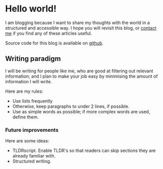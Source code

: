 # Hello world! 
I am blogging because I want to share my thoughts with the world in a structured and accessible way. 
I hope you will revisit this blog, or [contact me](mailto:steeven.liu2@gmail.com) if you find any of these articles useful.

Source code for this blog is available on [github](https://github.com/acenturyandabit/blog).
## Writing paradigm
I will be writing for people like me, who are good at filtering out relevant information; and I plan to make your job easy by minimising the amount of information I will write.

Here are my rules:
- Use lists frequently
- Otherwise, keep paragraphs to under 2 lines, if possible.
- Use as simple words as possible; if more complex words are used, define them.

### Future improvements
Here are some ideas:
- TLDRscript. Enable TLDR's so that readers can skip sections they are already familiar with.
- Structured writing.